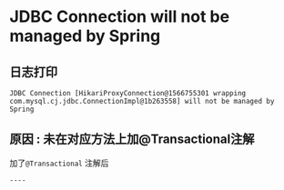 # JDBC Connection will not be managed by Spring


## 日志打印

```log
JDBC Connection [HikariProxyConnection@1566755301 wrapping com.mysql.cj.jdbc.ConnectionImpl@1b263558] will not be managed by Spring
```

## 原因 : 未在对应方法上加@Transactional注解

加了`@Transactional` 注解后

```log
----
```

